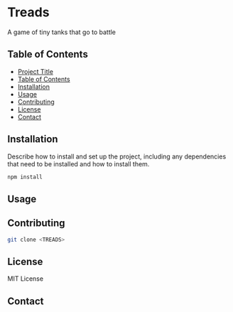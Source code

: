 # Treads

A game of tiny tanks that go to battle

## Table of Contents

- [Project Title](#project-title)
- [Table of Contents](#table-of-contents)
- [Installation](#installation)
- [Usage](#usage)
- [Contributing](#contributing)
- [License](#license)
- [Contact](#contact)

## Installation

Describe how to install and set up the project, including any dependencies that need to be installed and how to install them.

```sh
npm install
```

## Usage

## Contributing
```sh
git clone <TREADS>
```

## License
MIT License

## Contact
